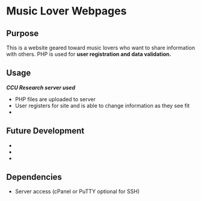 # Music Lover Webpages

## Purpose
This is a website geared toward music lovers who want to share information with others. PHP is used for **user registration and data validation.**

## Usage 
***CCU Research server used***

- PHP files are uploaded to server
- User registers for site and is able to change information as they see fit 
- 

## Future Development
-
-
-

## Dependencies
- Server access (cPanel or PuTTY optional for SSH)
